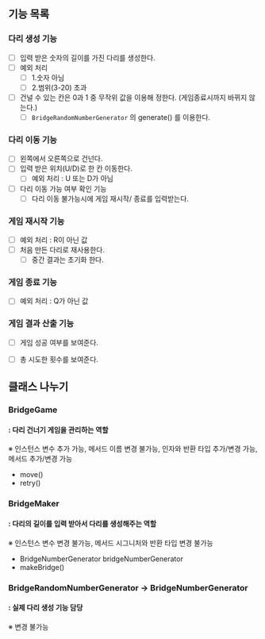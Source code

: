 ## 기능 목록
### 다리 생성 기능
  * [ ] 입력 받은 숫자의 길이를 가진 다리를 생성한다.
  * [ ] 예외 처리
    * [ ] 1.숫자 아님
    * [ ] 2.범위(3-20) 초과
  * [ ] 건널 수 있는 칸은 0과 1 중 무작위 값을 이용해 정한다. (게임종료시까지 바뀌지 않는다.)
    * [ ] `BridgeRandomNumberGenerator` 의 generate() 를 이용한다.

### 다리 이동 기능
* [ ] 왼쪽에서 오른쪽으로 건넌다.
* [ ] 입력 받은 위치(U/D)로 한 칸 이동한다.
  * [ ] 예외 처리 : U 또는 D가 아님
* [ ] 다리 이동 가능 여부 확인 기능
  * [ ] 다리 이동 불가능시에 게임 재시작/ 종료를 입력받는다.

### 게임 재시작 기능
* [ ] 예외 처리 : R이 아닌 값
* [ ] 처음 만든 다리로 재사용한다.
  * [ ] 중간 결과는 초기화 한다.

### 게임 종료 기능
* [ ] 예외 처리 :  Q가 아닌 값

### 게임 결과 산출 기능
  * [ ] 게임 성공 여부를 보여준다.
  * [ ] 총 시도한 횟수를 보여준다.


## 클래스 나누기
### BridgeGame
#### : 다리 건너기 게임을 관리하는 역할
※ 인스턴스 변수 추가 가능, 메서드 이름 변경 불가능, 인자와 반환 타입 추가/변경 가능, 메서드 추가/변경 가능
* move()
* retry()

### BridgeMaker
#### : 다리의 길이를 입력 받아서 다리를 생성해주는 역할
※ 인스턴스 변수 변경 불가능, 메서드 시그니처와 반환 타입 변경 불가능
* BridgeNumberGenerator bridgeNumberGenerator
* makeBridge()

### BridgeRandomNumberGenerator -> BridgeNumberGenerator
#### : 실제 다리 생성 기능 담당
※ 변경 불가능